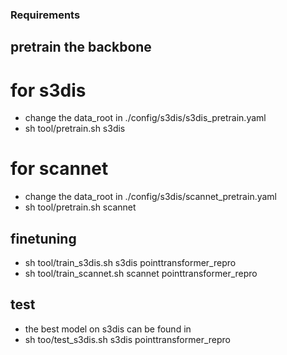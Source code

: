 
### Requirements


## pretrain the backbone

# for s3dis
- change the data_root in ./config/s3dis/s3dis_pretrain.yaml
- sh tool/pretrain.sh s3dis

# for scannet
- change the data_root in ./config/s3dis/scannet_pretrain.yaml
- sh tool/pretrain.sh scannet


## finetuning

- sh tool/train_s3dis.sh s3dis pointtransformer_repro
- sh tool/train_scannet.sh scannet pointtransformer_repro


## test
- the best model on s3dis can be found in
- sh too/test_s3dis.sh s3dis pointtransformer_repro


